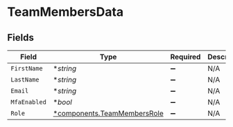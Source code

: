 # TeamMembersData


## Fields

| Field                                                                     | Type                                                                      | Required                                                                  | Description                                                               |
| ------------------------------------------------------------------------- | ------------------------------------------------------------------------- | ------------------------------------------------------------------------- | ------------------------------------------------------------------------- |
| `FirstName`                                                               | **string*                                                                 | :heavy_minus_sign:                                                        | N/A                                                                       |
| `LastName`                                                                | **string*                                                                 | :heavy_minus_sign:                                                        | N/A                                                                       |
| `Email`                                                                   | **string*                                                                 | :heavy_minus_sign:                                                        | N/A                                                                       |
| `MfaEnabled`                                                              | **bool*                                                                   | :heavy_minus_sign:                                                        | N/A                                                                       |
| `Role`                                                                    | [*components.TeamMembersRole](../../models/components/teammembersrole.md) | :heavy_minus_sign:                                                        | N/A                                                                       |
